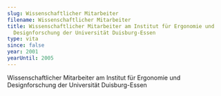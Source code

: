 ```yaml
---
slug: Wissenschaftlicher Mitarbeiter
filename: Wissenschaftlicher Mitarbeiter
title: Wissenschaftlicher Mitarbeiter am Institut für Ergonomie und
  Designforschung der Universität Duisburg-Essen
type: vita
since: false
year: 2001
yearUntil: 2005
---
```

Wissenschaftlicher Mitarbeiter am Institut für Ergonomie und Designforschung der Universität Duisburg-Essen
